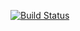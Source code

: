 [![Build Status](https://travis-ci.org/aviwembekeni/shoe-catalogue-api.svg?branch=master)](https://travis-ci.org/aviwembekeni/shoe-catalogue-api)
